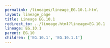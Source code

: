 ```yaml
---
permalink: /lineages/lineage_EG.10.1.html
layout: lineage_page
title: Lineage EG.10.1
redirect_to: ../lineage.html?lineage=EG.10.1
lineage: EG.10.1
parent: EG.10
children: ['EG.10.1', 'EG.10.1.1']
---
```

